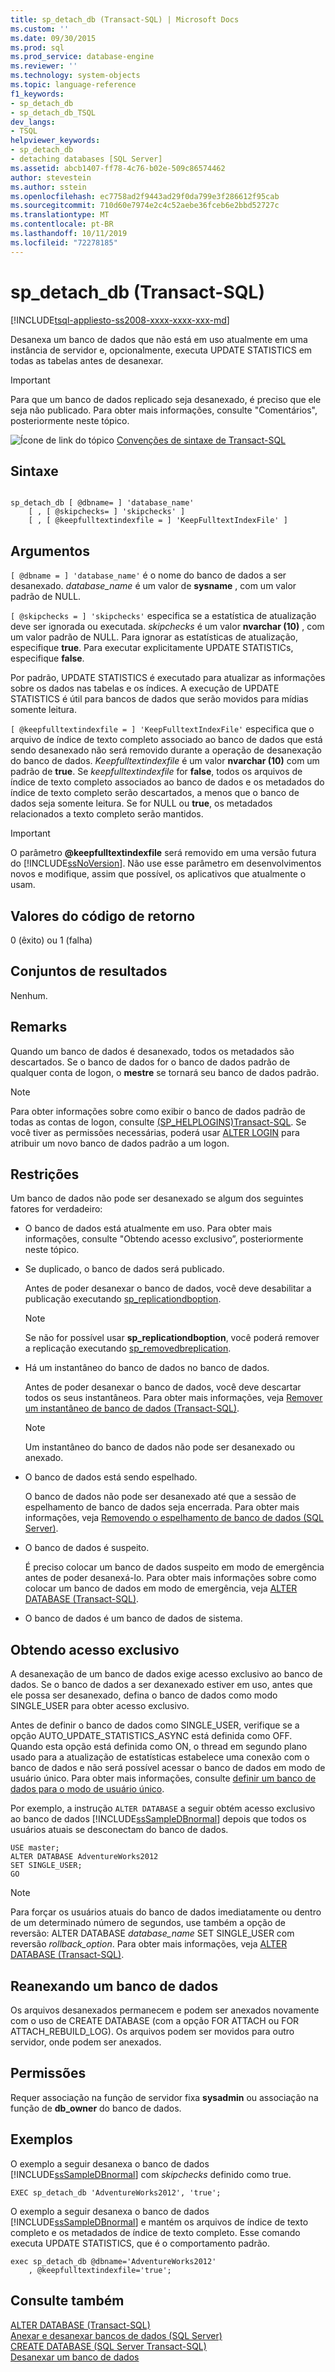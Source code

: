 ```yaml
---
title: sp_detach_db (Transact-SQL) | Microsoft Docs
ms.custom: ''
ms.date: 09/30/2015
ms.prod: sql
ms.prod_service: database-engine
ms.reviewer: ''
ms.technology: system-objects
ms.topic: language-reference
f1_keywords:
- sp_detach_db
- sp_detach_db_TSQL
dev_langs:
- TSQL
helpviewer_keywords:
- sp_detach_db
- detaching databases [SQL Server]
ms.assetid: abcb1407-ff78-4c76-b02e-509c86574462
author: stevestein
ms.author: sstein
ms.openlocfilehash: ec7758ad2f9443ad29f0da799e3f286612f95cab
ms.sourcegitcommit: 710d60e7974e2c4c52aebe36fceb6e2bbd52727c
ms.translationtype: MT
ms.contentlocale: pt-BR
ms.lasthandoff: 10/11/2019
ms.locfileid: "72278185"
---
```

# <a name="sp_detach_db-transact-sql"></a>sp_detach_db (Transact-SQL)
[!INCLUDE[tsql-appliesto-ss2008-xxxx-xxxx-xxx-md](../../includes/tsql-appliesto-ss2008-xxxx-xxxx-xxx-md.md)]

  Desanexa um banco de dados que não está em uso atualmente em uma instância de servidor e, opcionalmente, executa UPDATE STATISTICS em todas as tabelas antes de desanexar.  
  
> [!IMPORTANT]  
>  Para que um banco de dados replicado seja desanexado, é preciso que ele seja não publicado. Para obter mais informações, consulte "Comentários", posteriormente neste tópico.  
  
 ![Ícone de link do tópico](../../database-engine/configure-windows/media/topic-link.gif "Ícone de link do tópico") [Convenções de sintaxe de Transact-SQL](../../t-sql/language-elements/transact-sql-syntax-conventions-transact-sql.md)  
  
## <a name="syntax"></a>Sintaxe  
  
```  
  
sp_detach_db [ @dbname= ] 'database_name'   
    [ , [ @skipchecks= ] 'skipchecks' ]   
    [ , [ @keepfulltextindexfile = ] 'KeepFulltextIndexFile' ]   
```  
  
## <a name="arguments"></a>Argumentos  
`[ @dbname = ] 'database_name'` é o nome do banco de dados a ser desanexado. *database_name* é um valor de **sysname** , com um valor padrão de NULL.  
  
`[ @skipchecks = ] 'skipchecks'` especifica se a estatística de atualização deve ser ignorada ou executada. *skipchecks* é um valor **nvarchar (10)** , com um valor padrão de NULL. Para ignorar as estatísticas de atualização, especifique **true**. Para executar explicitamente UPDATE STATISTICs, especifique **false**.  
  
 Por padrão, UPDATE STATISTICS é executado para atualizar as informações sobre os dados nas tabelas e os índices. A execução de UPDATE STATISTICS é útil para bancos de dados que serão movidos para mídias somente leitura.  
  
`[ @keepfulltextindexfile = ] 'KeepFulltextIndexFile'` especifica que o arquivo de índice de texto completo associado ao banco de dados que está sendo desanexado não será removido durante a operação de desanexação do banco de dados. *Keepfulltextindexfile* é um valor **nvarchar (10)** com um padrão de **true**. Se *keepfulltextindexfile* for **false**, todos os arquivos de índice de texto completo associados ao banco de dados e os metadados do índice de texto completo serão descartados, a menos que o banco de dados seja somente leitura. Se for NULL ou **true**, os metadados relacionados a texto completo serão mantidos.  
  
> [!IMPORTANT]
>  O parâmetro **\@keepfulltextindexfile** será removido em uma versão futura do [!INCLUDE[ssNoVersion](../../includes/ssnoversion-md.md)]. Não use esse parâmetro em desenvolvimentos novos e modifique, assim que possível, os aplicativos que atualmente o usam.  
  
## <a name="return-code-values"></a>Valores do código de retorno  
 0 (êxito) ou 1 (falha)  
  
## <a name="result-sets"></a>Conjuntos de resultados  
 Nenhum.  
  
## <a name="remarks"></a>Remarks  
 Quando um banco de dados é desanexado, todos os metadados são descartados. Se o banco de dados for o banco de dados padrão de qualquer conta de logon, o **mestre** se tornará seu banco de dados padrão.  
  
> [!NOTE]  
>  Para obter informações sobre como exibir o banco de dados padrão de todas as contas de logon, consulte [ &#40;SP_HELPLOGINS&#41;Transact-SQL](../../relational-databases/system-stored-procedures/sp-helplogins-transact-sql.md). Se você tiver as permissões necessárias, poderá usar [ALTER LOGIN](../../t-sql/statements/alter-login-transact-sql.md) para atribuir um novo banco de dados padrão a um logon.  
  
## <a name="restrictions"></a>Restrições  
 Um banco de dados não pode ser desanexado se algum dos seguintes fatores for verdadeiro:  
  
-   O banco de dados está atualmente em uso. Para obter mais informações, consulte "Obtendo acesso exclusivo”, posteriormente neste tópico.  
  
-   Se duplicado, o banco de dados será publicado.  
  
     Antes de poder desanexar o banco de dados, você deve desabilitar a publicação executando [sp_replicationdboption](../../relational-databases/system-stored-procedures/sp-replicationdboption-transact-sql.md).  
  
    > [!NOTE]  
    >  Se não for possível usar **sp_replicationdboption**, você poderá remover a replicação executando [sp_removedbreplication](../../relational-databases/system-stored-procedures/sp-removedbreplication-transact-sql.md).  
  
-   Há um instantâneo do banco de dados no banco de dados.  
  
     Antes de poder desanexar o banco de dados, você deve descartar todos os seus instantâneos. Para obter mais informações, veja [Remover um instantâneo de banco de dados &#40;Transact-SQL&#41;](../../relational-databases/databases/drop-a-database-snapshot-transact-sql.md).  
  
    > [!NOTE]  
    >  Um instantâneo do banco de dados não pode ser desanexado ou anexado.  
  
-   O banco de dados está sendo espelhado.  
  
     O banco de dados não pode ser desanexado até que a sessão de espelhamento de banco de dados seja encerrada. Para obter mais informações, veja [Removendo o espelhamento de banco de dados &#40;SQL Server&#41;](../../database-engine/database-mirroring/removing-database-mirroring-sql-server.md).  
  
-   O banco de dados é suspeito.  
  
     É preciso colocar um banco de dados suspeito em modo de emergência antes de poder desanexá-lo. Para obter mais informações sobre como colocar um banco de dados em modo de emergência, veja [ALTER DATABASE &#40;Transact-SQL&#41;](../../t-sql/statements/alter-database-transact-sql.md).  
  
-   O banco de dados é um banco de dados de sistema.  
  
## <a name="obtaining-exclusive-access"></a>Obtendo acesso exclusivo  
 A desanexação de um banco de dados exige acesso exclusivo ao banco de dados. Se o banco de dados a ser dexanexado estiver em uso, antes que ele possa ser desanexado, defina o banco de dados como modo SINGLE_USER para obter acesso exclusivo.

 Antes de definir o banco de dados como SINGLE_USER, verifique se a opção AUTO_UPDATE_STATISTICS_ASYNC está definida como OFF. Quando esta opção está definida como ON, o thread em segundo plano usado para a atualização de estatísticas estabelece uma conexão com o banco de dados e não será possível acessar o banco de dados em modo de usuário único. Para obter mais informações, consulte [definir um banco de dados para o modo de usuário único](../databases/set-a-database-to-single-user-mode.md).

 Por exemplo, a instrução `ALTER DATABASE` a seguir obtém acesso exclusivo ao banco de dados [!INCLUDE[ssSampleDBnormal](../../includes/sssampledbnormal-md.md)] depois que todos os usuários atuais se desconectam do banco de dados.  
  
```  
USE master;  
ALTER DATABASE AdventureWorks2012  
SET SINGLE_USER;  
GO  
```  
  
> [!NOTE]  
>  Para forçar os usuários atuais do banco de dados imediatamente ou dentro de um determinado número de segundos, use também a opção de reversão: ALTER DATABASE *database_name* SET SINGLE_USER com reversão *rollback_option*. Para obter mais informações, veja [ALTER DATABASE &#40;Transact-SQL&#41;](../../t-sql/statements/alter-database-transact-sql.md).  
  
## <a name="reattaching-a-database"></a>Reanexando um banco de dados  
 Os arquivos desanexados permanecem e podem ser anexados novamente com o uso de CREATE DATABASE (com a opção FOR ATTACH ou FOR ATTACH_REBUILD_LOG). Os arquivos podem ser movidos para outro servidor, onde podem ser anexados.  
  
## <a name="permissions"></a>Permissões  
 Requer associação na função de servidor fixa **sysadmin** ou associação na função de **db_owner** do banco de dados.  
  
## <a name="examples"></a>Exemplos  
 O exemplo a seguir desanexa o banco de dados [!INCLUDE[ssSampleDBnormal](../../includes/sssampledbnormal-md.md)] com *skipchecks* definido como true.  
  
```  
EXEC sp_detach_db 'AdventureWorks2012', 'true';  
```  
  
 O exemplo a seguir desanexa o banco de dados [!INCLUDE[ssSampleDBnormal](../../includes/sssampledbnormal-md.md)] e mantém os arquivos de índice de texto completo e os metadados de índice de texto completo. Esse comando executa UPDATE STATISTICS, que é o comportamento padrão.  
  
```  
exec sp_detach_db @dbname='AdventureWorks2012'  
    , @keepfulltextindexfile='true';  
```  
  
## <a name="see-also"></a>Consulte também  
 [ALTER DATABASE &#40;Transact-SQL&#41;](../../t-sql/statements/alter-database-transact-sql.md)   
 [Anexar e desanexar bancos de dados &#40;SQL Server&#41;](../../relational-databases/databases/database-detach-and-attach-sql-server.md)   
 [CREATE DATABASE &#40;SQL Server Transact-SQL&#41;](../../t-sql/statements/create-database-sql-server-transact-sql.md)   
 [Desanexar um banco de dados](../../relational-databases/databases/detach-a-database.md)  
  
  
